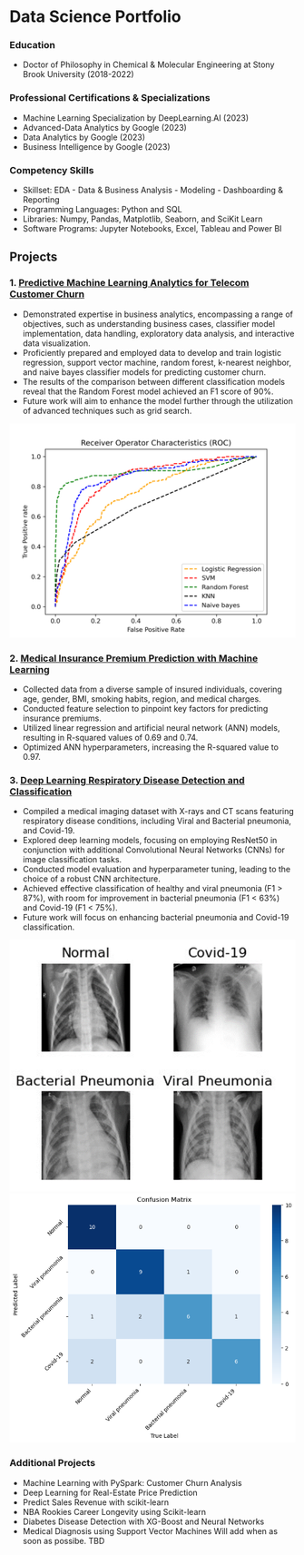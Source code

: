 # Data Science Portfolio

### Education
 - Doctor of Philosophy in Chemical & Molecular Engineering at Stony Brook University (2018-2022)

### Professional Certifications & Specializations
 - Machine Learning Specialization by DeepLearning.AI 	(2023)
 - Advanced-Data Analytics by Google 	(2023)
 - Data Analytics by Google 	(2023)
 - Business Intelligence by Google 	(2023)


### Competency Skills
 - Skillset: EDA - Data & Business Analysis - Modeling - Dashboarding & Reporting 
 - Programming Languages: Python and SQL
 - Libraries: Numpy, Pandas, Matplotlib, Seaborn, and SciKit Learn
 - Software Programs: Jupyter Notebooks, Excel, Tableau and Power BI


## Projects 
### 1. [Predictive Machine Learning Analytics for Telecom Customer Churn](https://github.com/dsala24/Telecom-Customer-Churn/tree/main) 
 - Demonstrated expertise in business analytics, encompassing a range of objectives, such as understanding business cases, classifier model implementation, data handling, exploratory data analysis, and interactive data visualization.
 - Proficiently prepared and employed data to develop and train logistic regression, support vector machine, random forest, k-nearest neighbor, and naive bayes classifier models for predicting customer churn.
 - The results of the comparison between different classification models reveal that the Random Forest model achieved an F1 score of 90%.
 - Future work will aim to enhance the model further through the utilization of advanced techniques such as grid search. 

![ROC](https://github.com/dsala24/DS_Portfolio/blob/main/assets/images/Telecom%20Customers%20Churn%20ROC.png)

### 2. [Medical Insurance Premium Prediction with Machine Learning](https://github.com/dsala24/Medical-Insurance-ML/tree/main)
 - Collected data from a diverse sample of insured individuals, covering age, gender, BMI, smoking habits, region, and medical charges.
 - Conducted feature selection to pinpoint key factors for predicting insurance premiums.
 - Utilized linear regression and artificial neural network (ANN) models, resulting in R-squared values of 0.69 and 0.74.
 - Optimized ANN hyperparameters, increasing the R-squared value to 0.97.

### 3. [Deep Learning Respiratory Disease Detection and Classification](https://github.com/dsala24/Respiratory-Disease-DL/tree/main)
 - Compiled a medical imaging dataset with X-rays and CT scans featuring respiratory disease conditions, including Viral and Bacterial pneumonia, and Covid-19.
 - Explored deep learning models, focusing on employing ResNet50 in conjunction with additional Convolutional Neural Networks (CNNs) for image classification tasks.
 - Conducted model evaluation and hyperparameter tuning, leading to the choice of a robust CNN architecture.
 - Achieved effective classification of healthy and viral pneumonia (F1 > 87%), with room for improvement in bacterial pneumonia (F1 < 63%) and Covid-19 (F1 < 75%).
 - Future work will focus on enhancing bacterial pneumonia and Covid-19 classification.

![Img](https://github.com/dsala24/DS_Portfolio/blob/main/assets/images/Chest-X-Ray-Classification-Images-2.png)
![CM](https://github.com/dsala24/DS_Portfolio/blob/main/assets/images/Chest-X-Ray-Classification-CM-2.png)


### Additional Projects
 - Machine Learning with PySpark: Customer Churn Analysis
 - Deep Learning for Real-Estate Price Prediction
 - Predict Sales Revenue with scikit-learn
 - NBA Rookies Career Longevity using Scikit-learn
 - Diabetes Disease Detection with XG-Boost and Neural Networks
 - Medical Diagnosis using Support Vector Machines
Will add when as soon as possibe. TBD 
